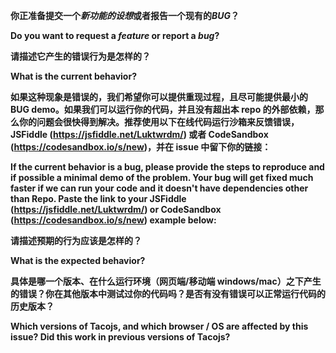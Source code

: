 **你正准备提交一个*新功能的设想*或者报告一个现有的*BUG*？**

**Do you want to request a *feature* or report a *bug*?**

**请描述它产生的错误行为是怎样的？**

**What is the current behavior?**

**如果这种现象是错误的，我们希望你可以提供重现过程，且尽可能提供最小的BUG demo。如果我们可以运行你的代码，并且没有超出本 repo 的外部依赖，那么你的问题会很快得到解决。推荐使用以下在线代码运行沙箱来反馈错误，JSFiddle (https://jsfiddle.net/Luktwrdm/) 或者 CodeSandbox (https://codesandbox.io/s/new)，并在 issue 中留下你的链接：**

**If the current behavior is a bug, please provide the steps to reproduce and if possible a minimal demo of the problem. Your bug will get fixed much faster if we can run your code and it doesn't have dependencies other than Repo. Paste the link to your JSFiddle (https://jsfiddle.net/Luktwrdm/) or CodeSandbox (https://codesandbox.io/s/new) example below:**

**请描述预期的行为应该是怎样的？**

**What is the expected behavior?**

**具体是哪一个版本、在什么运行环境（网页端/移动端 windows/mac）之下产生的错误？你在其他版本中测试过你的代码吗？是否有没有错误可以正常运行代码的历史版本？**

**Which versions of Tacojs, and which browser / OS are affected by this issue? Did this work in previous versions of Tacojs?**